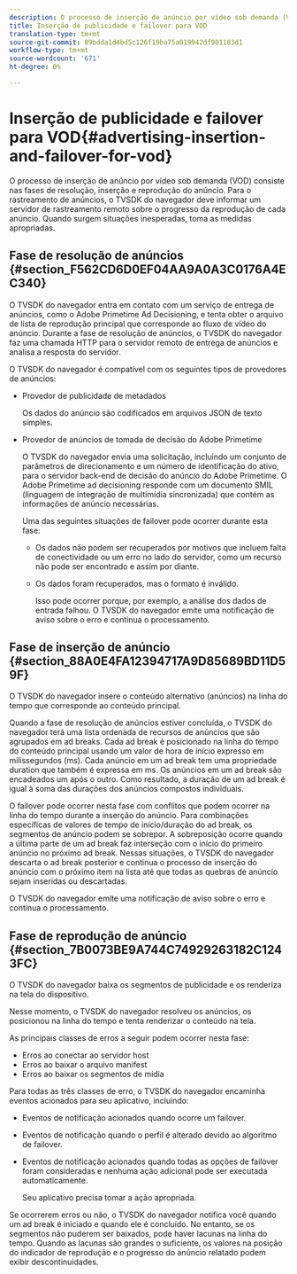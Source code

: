 ```yaml
---
description: O processo de inserção de anúncio por vídeo sob demanda (VOD) consiste nas fases de resolução, inserção e reprodução do anúncio. Para o rastreamento de anúncios, o TVSDK do navegador deve informar um servidor de rastreamento remoto sobre o progresso da reprodução de cada anúncio. Quando surgem situações inesperadas, toma as medidas apropriadas.
title: Inserção de publicidade e failover para VOD
translation-type: tm+mt
source-git-commit: 89bdda1d4bd5c126f19ba75a819942df901183d1
workflow-type: tm+mt
source-wordcount: '671'
ht-degree: 0%

---
```



# Inserção de publicidade e failover para VOD{#advertising-insertion-and-failover-for-vod}

O processo de inserção de anúncio por vídeo sob demanda (VOD) consiste nas fases de resolução, inserção e reprodução do anúncio. Para o rastreamento de anúncios, o TVSDK do navegador deve informar um servidor de rastreamento remoto sobre o progresso da reprodução de cada anúncio. Quando surgem situações inesperadas, toma as medidas apropriadas.

## Fase de resolução de anúncios {#section_F562CD6D0EF04AA9A0A3C0176A4EC340}

O TVSDK do navegador entra em contato com um serviço de entrega de anúncios, como o Adobe Primetime Ad Decisioning, e tenta obter o arquivo de lista de reprodução principal que corresponde ao fluxo de vídeo do anúncio. Durante a fase de resolução de anúncios, o TVSDK do navegador faz uma chamada HTTP para o servidor remoto de entrega de anúncios e analisa a resposta do servidor.

O TVSDK do navegador é compatível com os seguintes tipos de provedores de anúncios:

* Provedor de publicidade de metadados

   Os dados do anúncio são codificados em arquivos JSON de texto simples.
* Provedor de anúncios de tomada de decisão do Adobe Primetime

   O TVSDK do navegador envia uma solicitação, incluindo um conjunto de parâmetros de direcionamento e um número de identificação do ativo, para o servidor back-end de decisão do anúncio do Adobe Primetime. O Adobe Primetime ad decisioning responde com um documento SMIL (linguagem de integração de multimídia sincronizada) que contém as informações de anúncio necessárias.

   Uma das seguintes situações de failover pode ocorrer durante esta fase:

   * Os dados não podem ser recuperados por motivos que incluem falta de conectividade ou um erro no lado do servidor, como um recurso não pode ser encontrado e assim por diante.
   * Os dados foram recuperados, mas o formato é inválido.

      Isso pode ocorrer porque, por exemplo, a análise dos dados de entrada falhou.
   O TVSDK do navegador emite uma notificação de aviso sobre o erro e continua o processamento.

## Fase de inserção de anúncio {#section_88A0E4FA12394717A9D85689BD11D59F}

O TVSDK do navegador insere o conteúdo alternativo (anúncios) na linha do tempo que corresponde ao conteúdo principal.

Quando a fase de resolução de anúncios estiver concluída, o TVSDK do navegador terá uma lista ordenada de recursos de anúncios que são agrupados em ad breaks. Cada ad break é posicionado na linha do tempo do conteúdo principal usando um valor de hora de início expresso em milissegundos (ms). Cada anúncio em um ad break tem uma propriedade duration que também é expressa em ms. Os anúncios em um ad break são encadeados um após o outro. Como resultado, a duração de um ad break é igual à soma das durações dos anúncios compostos individuais.

O failover pode ocorrer nesta fase com conflitos que podem ocorrer na linha do tempo durante a inserção do anúncio. Para combinações específicas de valores de tempo de início/duração do ad break, os segmentos de anúncio podem se sobrepor. A sobreposição ocorre quando a última parte de um ad break faz interseção com o início do primeiro anúncio no próximo ad break. Nessas situações, o TVSDK do navegador descarta o ad break posterior e continua o processo de inserção do anúncio com o próximo item na lista até que todas as quebras de anúncio sejam inseridas ou descartadas.

O TVSDK do navegador emite uma notificação de aviso sobre o erro e continua o processamento.

## Fase de reprodução de anúncio {#section_7B0073BE9A744C74929263182C1243FC}

O TVSDK do navegador baixa os segmentos de publicidade e os renderiza na tela do dispositivo.

Nesse momento, o TVSDK do navegador resolveu os anúncios, os posicionou na linha do tempo e tenta renderizar o conteúdo na tela.

As principais classes de erros a seguir podem ocorrer nesta fase:

* Erros ao conectar ao servidor host
* Erros ao baixar o arquivo manifest
* Erros ao baixar os segmentos de mídia

Para todas as três classes de erro, o TVSDK do navegador encaminha eventos acionados para seu aplicativo, incluindo:

* Eventos de notificação acionados quando ocorre um failover.
* Eventos de notificação quando o perfil é alterado devido ao algoritmo de failover.
* Eventos de notificação acionados quando todas as opções de failover foram consideradas e nenhuma ação adicional pode ser executada automaticamente.

   Seu aplicativo precisa tomar a ação apropriada.

Se ocorrerem erros ou não, o TVSDK do navegador notifica você quando um ad break é iniciado e quando ele é concluído. No entanto, se os segmentos não puderem ser baixados, pode haver lacunas na linha do tempo. Quando as lacunas são grandes o suficiente, os valores na posição do indicador de reprodução e o progresso do anúncio relatado podem exibir descontinuidades.
